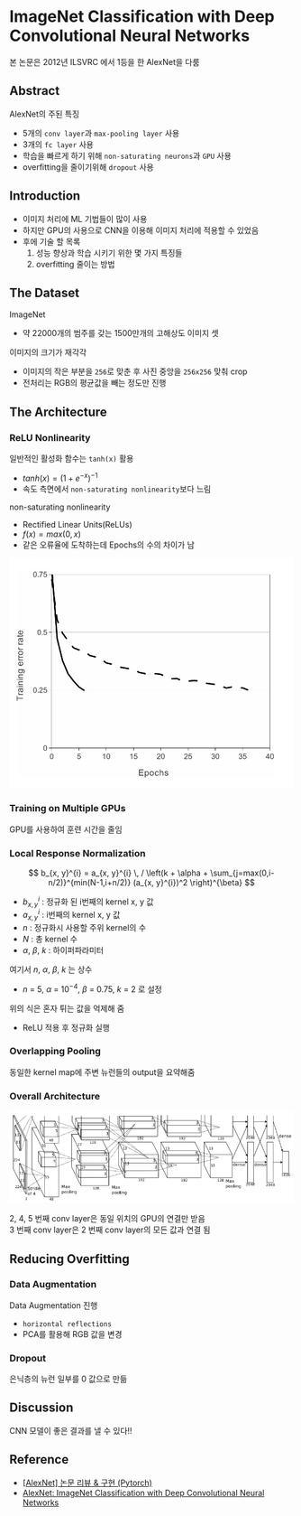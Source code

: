 # ImageNet Classification with Deep Convolutional Neural Networks
본 논문은 2012년 ILSVRC 에서 1등을 한 AlexNet을 다룸

## Abstract
AlexNet의 주된 특징
- 5개의 `conv layer`과 `max-pooling layer` 사용
- 3개의 `fc layer` 사용
- 학습을 빠르게 하기 위해 `non-saturating neurons`과 `GPU` 사용
- overfitting을 줄이기위해 `dropout` 사용

## Introduction
- 이미지 처리에 ML 기법들이 많이 사용
- 하지만 GPU의 사용으로 CNN을 이용해 이미지 처리에 적용할 수 있었음
- 후에 기술 할 목록
    1. 성능 향상과 학습 시키기 위한 몇 가지 특징들
    2. overfitting 줄이는 방법

## The Dataset
ImageNet
- 약 22000개의 범주를 갖는 1500만개의 고해상도 이미지 셋

이미지의 크기가 재각각  
- 이미지의 작은 부분을 `256`로 맞춘 후 사진 중앙을 `256x256` 맞춰 crop
- 전처리는 RGB의 평균값을 빼는 정도만 진행

## The Architecture
### ReLU Nonlinearity
일반적인 활성화 함수는 `tanh(x)` 활용
- $tanh(x) = (1 + e^{-x})^{-1}$
- 속도 측면에서 `non-saturating nonlinearity`보다 느림


non-saturating nonlinearity
- Rectified Linear Units(ReLUs)
- $f(x) = max(0, x)$
- 같은 오류율에 도착하는데 Epochs의 수의 차이가 남

<img src='image/error_rate.png'>

### Training on Multiple GPUs
GPU를 사용하여 훈련 시간을 줄임

### Local Response Normalization
$$ b_{x, y}^{i} = a_{x, y}^{i} \, / \left(k + \alpha + \sum_{j=max(0,i-n/2)}^{min(N-1,i+n/2)} (a_{x, y}^{i})^2 \right)^{\beta} $$
- $b_{x, y}^{i}$ : 정규화 된 i번째의 kernel x, y 값
- $a_{x, y}^{i}$ : i번째의 kernel x, y 값
- $n$ : 정규화시 사용할 주위 kernel의 수
- $N$ : 총 kernel 수
- $\alpha$, $\beta$, $k$ : 하이퍼파라미터

여기서 $n$, $\alpha$, $\beta$, $k$ 는 상수
- $n$ = 5, $\alpha$ = $10^{-4}$, $\beta$ = 0.75, $k$ = 2 로 설정

위의 식은 혼자 튀는 값을 억제해 줌
- ReLU 적용 후 정규화 실행

### Overlapping Pooling
동일한 kernel map에 주변 뉴런들의 output을 요약해줌

### Overall Architecture
<img src='image/AlexNet.png'>

2, 4, 5 번째 conv layer은 동일 위치의 GPU의 연결만 받음    
3 번째 conv layer은 2 번째 conv layer의 모든 값과 연결 됨


## Reducing Overfitting
### Data Augmentation
Data Augmentation 진행
- `horizontal reflections` 
- PCA를 활용해 RGB 값을 변경

### Dropout
은닉층의 뉴런 일부를 0 값으로 만듦

## Discussion
CNN 모델이 좋은 결과를 낼 수 있다!!


## Reference
- [[AlexNet] 논문 리뷰 & 구현 (Pytorch)](https://wolfy.tistory.com/241)
- [AlexNet: ImageNet Classification with Deep Convolutional Neural Networks](https://curaai00.tistory.com/4)